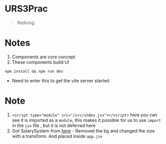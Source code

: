 # URS3Prac

> Redoing

# Notes

1. Components are core concept
2. These components build UI

```
npm install && npm run dev
```

- Need to enter this to get the vite server started

# Note

1. `<script type="module" src="/src/index.jsx"></script>` here you can see it is imported as a `module`, this makes it possible for us to use `import` in the `jsx` file , but it is not deferred here
2. Got SolarySystem from [here](https://codepen.io/pavlovsk/pen/jOjKEJq) - Removed the bg and changed the size with a transform. And placed inside `app.jsx`
